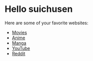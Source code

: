 <!DOCTYPE html>
<html>
  <head>

  </head>
  <body>
    <h1>Hello suichusen</h1>
    <p>Here are some of your favorite websites:</p>
    <ul>
      <li><a href="https://hurawatch2.to">Movies</a></li>
      <li><a href="https://anix.to">Anime</a></li>
      <li><a href="https://mangafire.to">Manga</a></li>
      <li><a href="https://www.youtube.com">YouTube</a></li>
      <li><a href="https://www.reddit.com">Reddit</a></li>
    </ul>
  </body>
</html>

